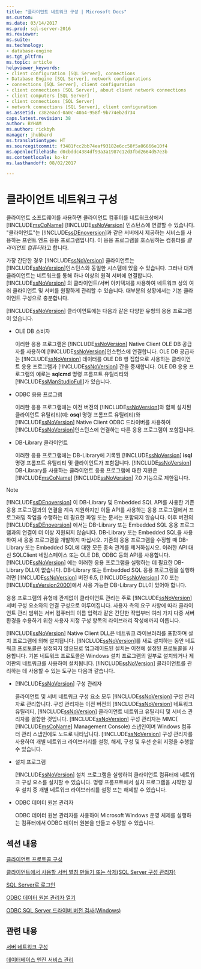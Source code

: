 ```yaml
---
title: "클라이언트 네트워크 구성 | Microsoft Docs"
ms.custom: 
ms.date: 03/14/2017
ms.prod: sql-server-2016
ms.reviewer: 
ms.suite: 
ms.technology:
- database-engine
ms.tgt_pltfrm: 
ms.topic: article
helpviewer_keywords:
- client configuration [SQL Server], connections
- Database Engine [SQL Server], network configurations
- connections [SQL Server], client configuration
- client connections [SQL Server], about client network connections
- client computers [SQL Server]
- client connections [SQL Server]
- network connections [SQL Server], client configuration
ms.assetid: c382eacd-0a0c-40a4-958f-9b774eb2d734
caps.latest.revision: 38
author: BYHAM
ms.author: rickbyh
manager: jhubbard
ms.translationtype: HT
ms.sourcegitcommit: f3481fcc2bb74eaf93182e6cc58f5a06666e10f4
ms.openlocfilehash: d0cbddc4384df93a3a1987c12d3fbd2664d57e3b
ms.contentlocale: ko-kr
ms.lasthandoff: 08/02/2017

---
```

# <a name="client-network-configuration"></a>클라이언트 네트워크 구성
  클라이언트 소프트웨어를 사용하면 클라이언트 컴퓨터를 네트워크상에서 [!INCLUDE[msCoName](../../includes/msconame-md.md)] [!INCLUDE[ssNoVersion](../../includes/ssnoversion-md.md)] 인스턴스에 연결할 수 있습니다. "클라이언트"는 [!INCLUDE[ssDEnoversion](../../includes/ssdenoversion-md.md)]과 같은 서버에서 제공하는 서비스를 사용하는 프런트 엔드 응용 프로그램입니다. 이 응용 프로그램을 호스팅하는 컴퓨터를 *클라이언트 컴퓨터*라고 합니다.  
  
 가장 간단한 경우 [!INCLUDE[ssNoVersion](../../includes/ssnoversion-md.md)] 클라이언트는 [!INCLUDE[ssNoVersion](../../includes/ssnoversion-md.md)]인스턴스와 동일한 시스템에 있을 수 있습니다. 그러나 대개 클라이언트는 네트워크를 통해 하나 이상의 원격 서버에 연결합니다. [!INCLUDE[ssNoVersion](../../includes/ssnoversion-md.md)] 의 클라이언트/서버 아키텍처를 사용하여 네트워크 상의 여러 클라이언트 및 서버를 원활하게 관리할 수 있습니다. 대부분의 상황에서는 기본 클라이언트 구성으로 충분합니다.  
  
 [!INCLUDE[ssNoVersion](../../includes/ssnoversion-md.md)] 클라이언트에는 다음과 같은 다양한 유형의 응용 프로그램이 있습니다.  
  
-   OLE DB 소비자  
  
     이러한 응용 프로그램은 [!INCLUDE[ssNoVersion](../../includes/ssnoversion-md.md)] Native Client OLE DB 공급자를 사용하여 [!INCLUDE[ssNoVersion](../../includes/ssnoversion-md.md)]인스턴스에 연결합니다. OLE DB 공급자는 [!INCLUDE[ssNoVersion](../../includes/ssnoversion-md.md)] 데이터를 OLE DB 행 집합으로 사용하는 클라이언트 응용 프로그램과 [!INCLUDE[ssNoVersion](../../includes/ssnoversion-md.md)] 간을 중재합니다. OLE DB 응용 프로그램의 예로는 **sqlcmd** 명령 프롬프트 유틸리티와 [!INCLUDE[ssManStudioFull](../../includes/ssmanstudiofull-md.md)]가 있습니다.  
  
-   ODBC 응용 프로그램  
  
     이러한 응용 프로그램에는 이전 버전의 [!INCLUDE[ssNoVersion](../../includes/ssnoversion-md.md)]와 함께 설치된 클라이언트 유틸리티(예: **osql** 명령 프롬프트 유틸리티)와 [!INCLUDE[ssNoVersion](../../includes/ssnoversion-md.md)] Native Client ODBC 드라이버를 사용하여 [!INCLUDE[ssNoVersion](../../includes/ssnoversion-md.md)]인스턴스에 연결하는 다른 응용 프로그램이 포함됩니다.  
  
-   DB-Library 클라이언트  
  
     이러한 응용 프로그램에는 DB-Library에 기록된 [!INCLUDE[ssNoVersion](../../includes/ssnoversion-md.md)] **isql** 명령 프롬프트 유틸리티 및 클라이언트가 포함됩니다. [!INCLUDE[ssNoVersion](../../includes/ssnoversion-md.md)] DB-Library를 사용하는 클라이언트 응용 프로그램에 대한 지원은 [!INCLUDE[msCoName](../../includes/msconame-md.md)] [!INCLUDE[ssNoVersion](../../includes/ssnoversion-md.md)] 7.0 기능으로 제한됩니다.  
  
> [!NOTE]  
>  [!INCLUDE[ssDEnoversion](../../includes/ssdenoversion-md.md)] 이 DB-Library 및 Embedded SQL API를 사용한 기존 응용 프로그램과의 연결을 계속 지원하지만 이들 API를 사용하는 응용 프로그램에서 프로그래밍 작업을 수행하는 데 필요한 파일 또는 문서는 포함되지 않습니다. 이후 버전의 [!INCLUDE[ssDEnoversion](../../includes/ssdenoversion-md.md)] 에서는 DB-Library 또는 Embedded SQL 응용 프로그램과의 연결이 더 이상 지원되지 않습니다. DB-Library 또는 Embedded SQL을 사용하여 새 응용 프로그램을 개발하지 마십시오. 기존의 응용 프로그램을 수정할 때 DB-Library 또는 Embedded SQL에 대한 모든 종속 관계를 제거하십시오. 이러한 API 대신 SQLClient 네임스페이스 또는 OLE DB, ODBC 등의 API를 사용합니다. [!INCLUDE[ssNoVersion](../../includes/ssnoversion-md.md)] 에는 이러한 응용 프로그램을 실행하는 데 필요한 DB-Library DLL이 없습니다. DB-Library 또는 Embedded SQL 응용 프로그램을 실행하려면 [!INCLUDE[ssNoVersion](../../includes/ssnoversion-md.md)] 버전 6.5, [!INCLUDE[ssNoVersion](../../includes/ssnoversion-md.md)] 7.0 또는 [!INCLUDE[ssVersion2000](../../includes/ssversion2000-md.md)]에서 사용 가능한 DB-Library DLL이 있어야 합니다.  
  
 응용 프로그램의 유형에 관계없이 클라이언트 관리는 주로 [!INCLUDE[ssNoVersion](../../includes/ssnoversion-md.md)]서버 구성 요소와의 연결 구성으로 이루어집니다. 사용자 측의 요구 사항에 따라 클라이언트 관리 범위는 서버 컴퓨터의 이름 입력과 같은 간단한 작업부터 여러 가지 다중 서버 환경을 수용하기 위한 사용자 지정 구성 항목의 라이브러리 작성에까지 이릅니다.  
  
 [!INCLUDE[ssNoVersion](../../includes/ssnoversion-md.md)] Native Client DLL은 네트워크 라이브러리를 포함하며 설치 프로그램에 의해 설치됩니다. [!INCLUDE[ssNoVersion](../../includes/ssnoversion-md.md)]를 새로 설치하는 동안 네트워크 프로토콜은 설정되지 않으므로 업그레이드된 설치는 이전에 설정된 프로토콜을 사용합니다. 기본 네트워크 프로토콜은 Windows 설치 프로그램의 일부로 설치되거나 제어판의 네트워크를 사용하여 설치됩니다. [!INCLUDE[ssNoVersion](../../includes/ssnoversion-md.md)] 클라이언트를 관리하는 데 사용할 수 있는 도구는 다음과 같습니다.  
  
-   [!INCLUDE[ssNoVersion](../../includes/ssnoversion-md.md)] 구성 관리자  
  
     클라이언트 및 서버 네트워크 구성 요소 모두 [!INCLUDE[ssNoVersion](../../includes/ssnoversion-md.md)] 구성 관리자로 관리합니다. 구성 관리자는 이전 버전의 [!INCLUDE[ssNoVersion](../../includes/ssnoversion-md.md)] 네트워크 유틸리티, [!INCLUDE[ssNoVersion](../../includes/ssnoversion-md.md)] 클라이언트 네트워크 유틸리티 및 서비스 관리자를 결합한 것입니다. [!INCLUDE[ssNoVersion](../../includes/ssnoversion-md.md)] 구성 관리자는 MMC( [!INCLUDE[msCoName](../../includes/msconame-md.md)] Management Console) 스냅인이며 Windows 컴퓨터 관리 스냅인에도 노드로 나타납니다. [!INCLUDE[ssNoVersion](../../includes/ssnoversion-md.md)] 구성 관리자를 사용하여 개별 네트워크 라이브러리를 설정, 해제, 구성 및 우선 순위 지정을 수행할 수 있습니다.  
  
-   설치 프로그램  
  
     [!INCLUDE[ssNoVersion](../../includes/ssnoversion-md.md)] 설치 프로그램을 실행하여 클라이언트 컴퓨터에 네트워크 구성 요소를 설치할 수 있습니다. 명령 프롬프트에서 설치 프로그램을 시작한 경우 설치 중 개별 네트워크 라이브러리를 설정 또는 해제할 수 있습니다.  
  
-   ODBC 데이터 원본 관리자  
  
     ODBC 데이터 원본 관리자를 사용하여 Microsoft Windows 운영 체제를 실행하는 컴퓨터에서 ODBC 데이터 원본을 만들고 수정할 수 있습니다.  
  
## <a name="in-this-section"></a>섹션 내용  
 [클라이언트 프로토콜 구성](../../database-engine/configure-windows/configure-client-protocols.md)  
  
 [클라이언트에서 사용할 서버 별칭 만들기 또는 삭제&#40;SQL Server 구성 관리자&#41;](../../database-engine/configure-windows/create-or-delete-a-server-alias-for-use-by-a-client.md)  
  
 [SQL Server로 로그인](../../database-engine/configure-windows/logging-in-to-sql-server.md)  
  
 [ODBC 데이터 원본 관리자 열기](../../database-engine/configure-windows/open-the-odbc-data-source-administrator.md)  
  
 [ODBC SQL Server 드라이버 버전 검사&#40;Windows&#41;](../../database-engine/configure-windows/check-the-odbc-sql-server-driver-version-windows.md)  
  
## <a name="related-content"></a>관련 내용  
 [서버 네트워크 구성](../../database-engine/configure-windows/server-network-configuration.md)  
  
 [데이터베이스 엔진 서비스 관리](../../database-engine/configure-windows/manage-the-database-engine-services.md)  
  
  
